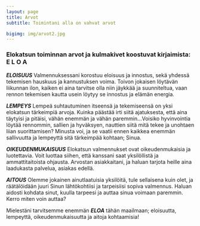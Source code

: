 ```yaml
---
layout: page
title: Arvot
subtitle: Toimintani alla on vahvat arvot

bigimg: img/arvot2.jpg
---
```

### Elokatsun toiminnan arvot ja kulmakivet koostuvat kirjaimista: **E L O A**

***ELOISUUS***
Valmennuksessani korostuu eloisuus ja innostus, sekä yhdessä tekemisen hauskuus ja kannustuksen voima. Toivon jokaisen löytävän liikunnan ilon, kaiken ei aina tarvitse olla niin jäykkää ja suunniteltua, vaan rennon tekemisen kautta usein löytyy se innostus ja elämän energia.

***LEMPEYS***
Lempeä suhtautuminen itseensä ja tekemiseensä on yksi elokatsun tärkeimpiä arvoja. Kuinka päästää irti siitä ajatuksesta, että aina täytyisi ja pitäisi, vähän enemmän ja vähän paremmin...Voisiko hyvinvointia löytää rennommin, sallien ja hyväksyen, nauttien siitä mitä tekee ja unohtaen liian suorittamisen? Minusta voi, ja se vaatii ennen kaikkea enemmän sallivuutta ja lempeyttä sitä tärkeimpää kohtaan; Sinua.

***OIKEUDENMUKAISUUS***
Elokatsun valmennukset ovat oikeudenmukaisia ja luotettavia. Voit luottaa siihen, että kanssani saat yksilöllistä ja ammattitaitoista ohjausta. Arvostan asiakkaitani, ja haluan tarjota heille aina laadukasta palvelua, asiakas edellä.

***AITOUS***
Olemme jokainen ainutlaatuisia yksilöitä, tule sellaisena kuin olet, ja räätälöidään juuri Sinun lähtökohtiisi ja tarpeisiisi sopiva valmennus. Haluan aidosti kohdata sinut, kuulla tarpeesi ja auttaa sinua voimaan paremmin. Kerro miten voin auttaa?


Mielestäni tarvitsemme enemmän ***ELOA*** tähän maailmaan; eloisuutta, lempeyttä, oikeudenmukaisuutta ja aitoja kohtaamisia!